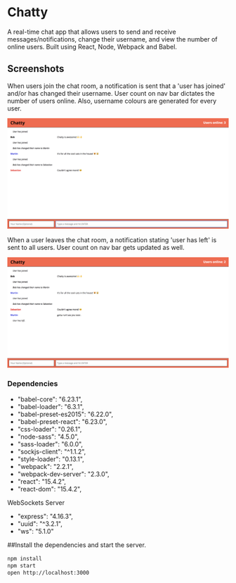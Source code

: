 # Chatty

A real-time chat app that allows users to send and receive messages/notifications, change their username, and view the number of online users. Built using React, Node, Webpack and Babel.

## Screenshots

When users join the chat room, a notification is sent that a 'user has joined' and/or has changed their username. User count on nav bar dictates the number of users online. Also, username colours are generated for every user.

!["When users join the chat room, a notification is sent to all users that a 'user has joined' and/or has changed their username. User count on nav bar dictates the number of users online. Also, username colours are generated for every user."](https://github.com/LoreRey/Chatty/blob/master/docs/Chatty_1.png?raw=true)

When a user leaves the chat room, a notification stating 'user has left' is sent to all users. User count on nav bar gets updated as well.

!["When a user leaves the chat room, a notification stating 'user has left' is sent to all users. User count on nav bar gets updated as well."](https://github.com/LoreRey/Chatty/blob/master/docs/Chatty_2.png?raw=true)


### Dependencies

* "babel-core": "6.23.1",
* "babel-loader": "6.3.1",
* "babel-preset-es2015": "6.22.0",
* "babel-preset-react": "6.23.0",
* "css-loader": "0.26.1",
* "node-sass": "4.5.0",
* "sass-loader": "6.0.0",
* "sockjs-client": "^1.1.2",
* "style-loader": "0.13.1",
* "webpack": "2.2.1",
* "webpack-dev-server": "2.3.0",
* "react": "15.4.2",
* "react-dom": "15.4.2",

WebSockets Server
* "express": "4.16.3",
* "uuid": "^3.2.1",
* "ws": "5.1.0"

##Install the dependencies and start the server.

```
npm install
npm start
open http://localhost:3000
```




